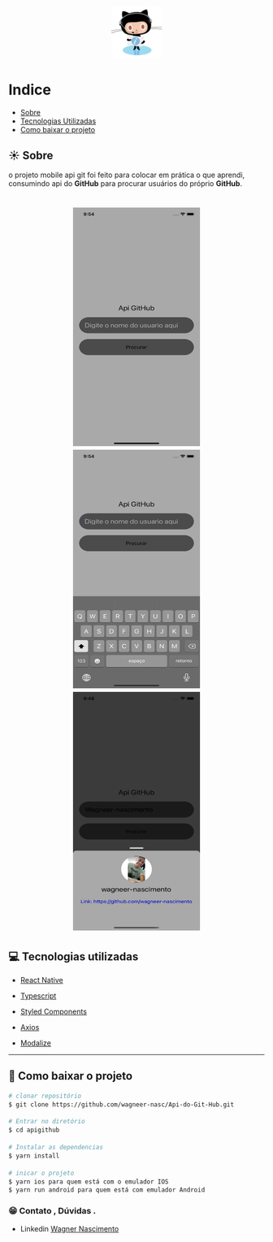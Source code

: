  <h1 align="center">
    <img src="images/logo.jpg" width = 100 height= 100/>
</h1>
 
# Indice

- [Sobre](#-sobre)
- [Tecnologias Utilizadas](#-tecnologias-utilizadas)
- [Como baixar o projeto](#-como-baixar-o-projeto)


## ☀️ Sobre

o projeto mobile api git foi feito para colocar em prática o que aprendi, consumindo api do **GitHub** para procurar usuários do próprio **GitHub**.
 
<h1 align="center">
     <img src="images/image01.png" width = 250 height= 470/>
      <img src="images/image02.png" width = 250 height= 470/>
       <img src="images/image03.png" width = 250 height= 470/>
</h1>

 
## 💻 Tecnologias utilizadas

- [React Native](https://reactnative.dev/)

- [Typescript](https://www.typescriptlang.org/)
- [Styled Components](https://styled-components.com) 
- [Axios](https://github.com/axios/axios)
- [Modalize](https://github.com/jeremybarbet/react-native-modalize)
 
 ---
 ## 📁 Como baixar o projeto

```bash
# clonar repositório
$ git clone https://github.com/wagneer-nasc/Api-do-Git-Hub.git

# Entrar no diretório
$ cd apigithub

# Instalar as dependencias
$ yarn install

# inicar o projeto
$ yarn ios para quem está com o emulador IOS
$ yarn run android para quem está com emulador Android

```
### 😁  Contato , Dúvidas .
- Linkedin [Wagner Nascimento](https://www.linkedin.com/in/wagner-nascimento-8824b717b/)
